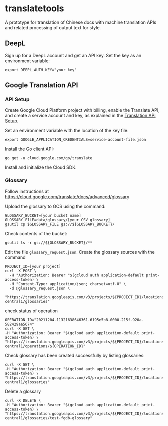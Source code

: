 # translatetools
A prototype for translation of Chinese docs with machine translation APIs and
related processing of output text for style.

## DeepL

Sign up for a DeepL account and get an API key. Set the key as an environment
variable:

```shell
export DEEPL_AUTH_KEY="your key"
```

## Google Translation API

### API Setup
Create Google Cloud Platform project with billing, enable the Translate API, and
create a service account and key, as explained in the
[Translation API Setup](https://cloud.google.com/translate/docs/setup).

Set an environment variable with the location of the key file:

```shell
export GOOGLE_APPLICATION_CREDENTIALS=service-account-file.json
```

Install the Go client API:
```shell
go get -u cloud.google.com/go/translate
```

Install and initialize the Cloud SDK.

### Glossary

Follow instructions at
https://cloud.google.com/translate/docs/advanced/glossary

Upload the glossary to GCS using the command:

```shell
GLOSSARY_BUCKET=[your bucket name]
GLOSSARY_FILE=data/glossary/[your CSV glossary]
gsutil cp $GLOSSARY_FILE gs://${GLOSSARY_BUCKET}/
```

Check contents of the bucket:

```shell
gsutil ls -r gs://${GLOSSARY_BUCKET}/**
```

Edit the file `glossary_request.json`. Create the glossary sources with the
command

```shell
PROJECT_ID=[your project]
curl -X POST \
  -H "Authorization: Bearer "$(gcloud auth application-default print-access-token) \
  -H "Content-Type: application/json; charset=utf-8" \
  -d @glossary_request.json \
  "https://translation.googleapis.com/v3/projects/${PROJECT_ID}/locations/us-central1/glossaries"
```

check status of operation

```shell
OPERATION_ID="20211204-11321638646361-6195e5b8-0000-215f-920a-582429aa5674"
curl -X GET \
-H "Authorization: Bearer "$(gcloud auth application-default print-access-token) \
"https://translation.googleapis.com/v3/projects/${PROJECT_ID}/locations/us-central1/operations/${OPERATION_ID}"
```

Check glossary has been created successfully by listing glossaries:

```shell
curl -X GET \
-H "Authorization: Bearer "$(gcloud auth application-default print-access-token) \
"https://translation.googleapis.com/v3/projects/${PROJECT_ID}/locations/us-central1/glossaries"
```

Delete a glossary

```shell
curl -X DELETE \
-H "Authorization: Bearer "$(gcloud auth application-default print-access-token) \
"https://translation.googleapis.com/v3/projects/${PROJECT_ID}/locations/us-central1/glossaries/test-fgdb-glossary"
```
